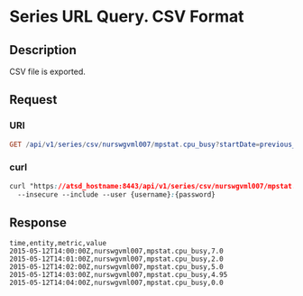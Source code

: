 # Series URL Query. CSV Format

## Description

CSV file is exported.

## Request

### URI

```elm
GET /api/v1/series/csv/nurswgvml007/mpstat.cpu_busy?startDate=previous_hour&endDate=now&columns=date,entity,metric,value
```

### curl

```css
curl "https://atsd_hostname:8443/api/v1/series/csv/nurswgvml007/mpstat.cpu_busy?startDate=previous_hour&endDate=now&columns=date,entity,metric,value" \
  --insecure --include --user {username}:{password}
```

## Response

```ls
time,entity,metric,value
2015-05-12T14:00:00Z,nurswgvml007,mpstat.cpu_busy,7.0
2015-05-12T14:01:00Z,nurswgvml007,mpstat.cpu_busy,2.0
2015-05-12T14:02:00Z,nurswgvml007,mpstat.cpu_busy,5.0
2015-05-12T14:03:00Z,nurswgvml007,mpstat.cpu_busy,4.95
2015-05-12T14:04:00Z,nurswgvml007,mpstat.cpu_busy,0.0
```
